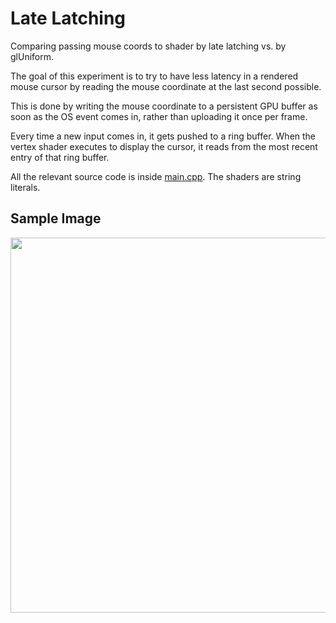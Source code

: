 # Late Latching

Comparing passing mouse coords to shader by late latching vs. by glUniform.

The goal of this experiment is to try to have less latency in a rendered mouse cursor by reading the mouse coordinate at the last second possible.

This is done by writing the mouse coordinate to a persistent GPU buffer as soon as the OS event comes in, rather than uploading it once per frame.

Every time a new input comes in, it gets pushed to a ring buffer. When the vertex shader executes to display the cursor, it reads from the most recent entry of that ring buffer.

All the relevant source code is inside [main.cpp](main.cpp). The shaders are string literals.

## Sample Image

<img src="http://i.imgur.com/IsEr2SG.png" width="600">
